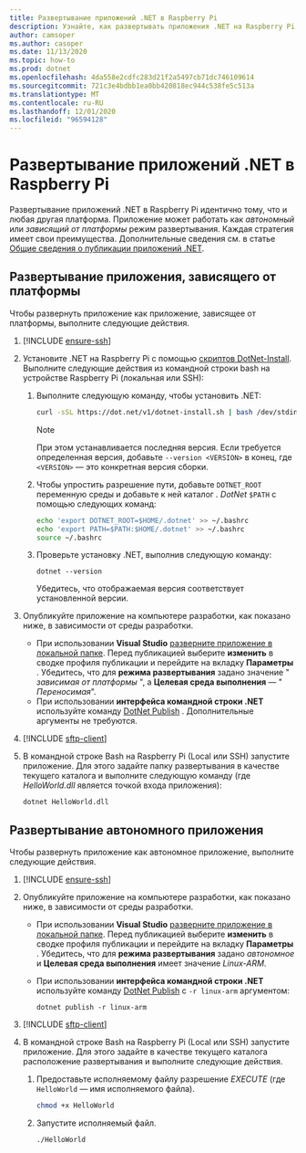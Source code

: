 ```yaml
---
title: Развертывание приложений .NET в Raspberry Pi
description: Узнайте, как развертывать приложения .NET на Raspberry Pi.
author: camsoper
ms.author: casoper
ms.date: 11/13/2020
ms.topic: how-to
ms.prod: dotnet
ms.openlocfilehash: 4da558e2cdfc283d21f2a5497cb71dc746109614
ms.sourcegitcommit: 721c3e4bdbb1ea0bb420818ec944c538fe5c513a
ms.translationtype: MT
ms.contentlocale: ru-RU
ms.lasthandoff: 12/01/2020
ms.locfileid: "96594128"
---
```

# <a name="deploy-net-apps-to-raspberry-pi"></a>Развертывание приложений .NET в Raspberry Pi

Развертывание приложений .NET в Raspberry Pi идентично тому, что и любая другая платформа. Приложение может работать как *автономный* или *зависящий от платформы* режим развертывания. Каждая стратегия имеет свои преимущества. Дополнительные сведения см. в статье [Общие сведения о публикации приложений .NET](../core/deploying/index.md).

## <a name="deploying-a-framework-dependent-app"></a>Развертывание приложения, зависящего от платформы

Чтобы развернуть приложение как приложение, зависящее от платформы, выполните следующие действия.

1. [!INCLUDE [ensure-ssh](includes/ensure-ssh.md)]

1. Установите .NET на Raspberry Pi с помощью [скриптов DotNet-Install](../core/tools/dotnet-install-script.md). Выполните следующие действия из командной строки bash на устройстве Raspberry Pi (локальная или SSH):
    1. Выполните следующую команду, чтобы установить .NET:

        ```bash
        curl -sSL https://dot.net/v1/dotnet-install.sh | bash /dev/stdin
        ```

        > [!NOTE]
        > При этом устанавливается последняя версия. Если требуется определенная версия, добавьте `--version <VERSION>` в конец, где `<VERSION>` — это конкретная версия сборки.

    1. Чтобы упростить разрешение пути, добавьте `DOTNET_ROOT` переменную среды и добавьте к ней каталог *. DotNet* `$PATH` с помощью следующих команд:

        ```bash
        echo 'export DOTNET_ROOT=$HOME/.dotnet' >> ~/.bashrc
        echo 'export PATH=$PATH:$HOME/.dotnet' >> ~/.bashrc
        source ~/.bashrc
        ```

    1. Проверьте установку .NET, выполнив следующую команду:

        ```dotnetcli
        dotnet --version
        ```

        Убедитесь, что отображаемая версия соответствует установленной версии.

1. Опубликуйте приложение на компьютере разработки, как показано ниже, в зависимости от среды разработки.
    - При использовании **Visual Studio** [разверните приложение в локальной папке](/visualstudio/deployment/quickstart-deploy-to-local-folder?view=vs-2019). Перед публикацией выберите **изменить** в сводке профиля публикации и перейдите на вкладку **Параметры** . Убедитесь, что для **режима развертывания** задано значение " *зависимая от платформы* ", а **Целевая среда выполнения** — " *Переносимая*".
    - При использовании **интерфейса командной строки .NET** используйте команду [DotNet Publish](../core/tools/dotnet-publish.md) . Дополнительные аргументы не требуются.

1. [!INCLUDE [sftp-client](includes/sftp-client.md)]

1. В командной строке Bash на Raspberry Pi (Local или SSH) запустите приложение. Для этого задайте папку развертывания в качестве текущего каталога и выполните следующую команду (где *HelloWorld.dll* является точкой входа приложения):

    ```dotnetcli
    dotnet HelloWorld.dll
    ```

## <a name="deploying-a-self-contained-app"></a>Развертывание автономного приложения

Чтобы развернуть приложение как автономное приложение, выполните следующие действия.

1. [!INCLUDE [ensure-ssh](includes/ensure-ssh.md)]

1. Опубликуйте приложение на компьютере разработки, как показано ниже, в зависимости от среды разработки.
    - При использовании **Visual Studio** [разверните приложение в локальной папке](/visualstudio/deployment/quickstart-deploy-to-local-folder?view=vs-2019). Перед публикацией выберите **изменить** в сводке профиля публикации и перейдите на вкладку **Параметры** . Убедитесь, что для **режима развертывания** задано *автономное* и **Целевая среда выполнения** имеет значение *Linux-ARM*.
    - При использовании **интерфейса командной строки .NET** используйте команду [DotNet Publish](../core/tools/dotnet-publish.md) с `-r linux-arm` аргументом:

        ```dotnetcli
        dotnet publish -r linux-arm
        ```

1. [!INCLUDE [sftp-client](includes/sftp-client.md)]

1. В командной строке Bash на Raspberry Pi (Local или SSH) запустите приложение. Для этого задайте в качестве текущего каталога расположение развертывания и выполните следующие действия.
    1. Предоставьте исполняемому файлу разрешение *EXECUTE* (где `HelloWorld` — имя исполняемого файла).

        ```bash
        chmod +x HelloWorld
        ```

    1. Запустите исполняемый файл.

        ```bash
        ./HelloWorld
        ```
